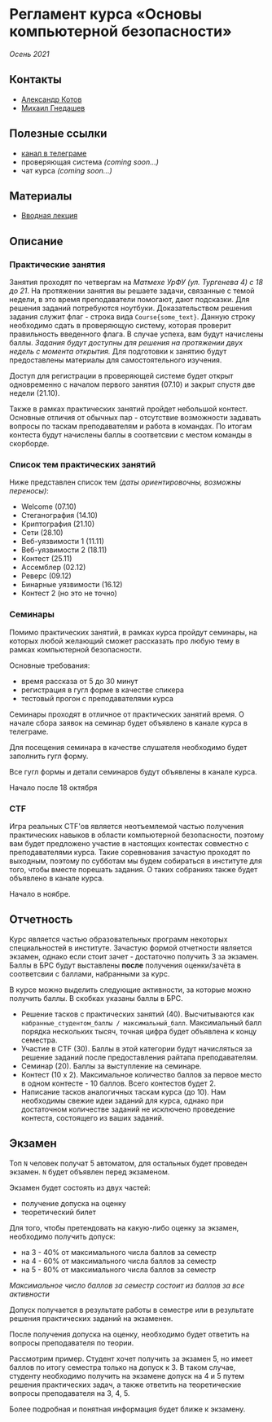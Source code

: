 # Регламент курса «Основы компьютерной безопасности»
*Осень 2021*

## Контакты
* [Александр Котов](https://t.me/Alex_Kotov)
* [Михаил Гнедашев](https://t.me/CerebralObserver)

## Полезные ссылки
* [канал в телеграме](https://t.me/hackerdom_course)
* проверяющая система *(coming soon...)*
* чат курса *(coming soon...)*

## Материалы
* [Вводная лекция](0.%20Вводная%20лекция/)

## Описание
### Практические занятия
Занятия проходят по четвергам на *Матмехе УрФУ (ул. Тургенева 4) с 18 до 21*. На протяжении занятия вы решаете задачи, связанные с темой недели, в это время преподаватели помогают, дают подсказки. Для решения заданий потребуются ноутбуки. Доказательством решения задания служит флаг - строка вида `Course{some_text}`.  Данную строку необходимо сдать в проверяющую систему, которая проверит правильность введенного флага. В случае успеха, вам будут начислены баллы. *Задания будут доступны для решения на протяжении двух недель с момента открытия.* Для подготовки к занятию будут предоставлены материалы для самостоятельного изучения.

Доступ для регистрации в проверяющей системе будет открыт одновременно с началом первого занятия (07.10) и закрыт спустя две недели (21.10).

Также в рамках практических занятий пройдет небольшой контест. Основные отличия от обычных пар - отсутствие возможности задавать вопросы по таскам преподавателям и работа в командах. По итогам контеста будут начислены баллы в соответсвии с местом команды в скорборде.

### Список тем практических занятий
Ниже представлен список тем *(даты ориентировочны, возможны переносы)*:
* Welcome (07.10)
* Стеганография (14.10)
* Криптография (21.10)
* Сети (28.10)
* Веб-уязвимости 1 (11.11)
* Веб-уязвимости 2 (18.11)
* Контест (25.11)
* Ассемблер (02.12)
* Реверс (09.12)
* Бинарные уязвимости (16.12)
* Контест 2 (но это не точно)

### Семинары
Помимо практических занятий, в рамках курса пройдут семинары, на которых любой желающий сможет рассказать про любую тему в рамках компьютерной безопасности. 

Основные требования:
* время рассказа от 5 до 30 минут
* регистрация в гугл форме в качестве спикера
* тестовый прогон с преподавателями курса

Семинары проходят в отличное от практических занятий время. О начале сбора заявок на семинар будет объявлено в канале курса в телеграме. 

Для посещения семинара в качестве слушателя необходимо будет заполнить гугл форму.

Все гугл формы и детали семинаров будут объявлены в канале курса.

Начало после 18 октября

### CTF
Игра реальных CTF'ов является неотъемлемой частью получения практических навыков в области компьютерной безопасности, поэтому вам будет предложено участие в настоящих контестах совместно с преподавателями курса. Такие соревнования зачастую проходят по выходным, поэтому по субботам мы будем собираться в институте для того, чтобы вместе порешать задания. О таких собраниях также будет объявлено в канале курса.

Начало в ноябре.

## Отчетность
Курс является частью образовательных программ некоторых специальностей в институте. Зачастую формой отчетности является экзамен, однако если стоит зачет - достаточно получить 3 за экзамен. Баллы в БРС будут выставлены **после** получения оценки/зачёта в соответсвии с баллами, набранными за курс.

В курсе можно выделить следующие активности, за которые можно получить баллы. В скобках указаны баллы в БРС.
* Решение тасков с практических занятий (40). Высчитываются как `набранные_студентом_баллы / максимальный_балл`. Максимальный балл порядка нескольких тысяч, точная цифра будет объявлена к концу семестра.
* Участие в CTF (30). Баллы в этой категории будут начисляться за решение заданий после предоставления райтапа преподавателям.
* Семинар (20). Баллы за выступление на семинаре.
* Контест (10 x 2). Максимальное количество баллов за первое место в одном контесте - 10 баллов. Всего контестов будет 2.
* Написание тасков аналогичных таскам курса (до 10). Нам необходимы свежие идеи заданий для курса, однако при достаточном количестве заданий не исключено проведение контеста, состоящего из ваших заданий.

## Экзамен
Топ `N` человек получат 5 автоматом, для остальных будет проведен экзамен. `N` будет объявлен перед экзаменом.

Экзамен будет состоять из двух частей:
* получение допуска на оценку
* теоретический билет

Для того, чтобы претендовать на какую-либо оценку за экзамен, необходимо получить допуск:
* на 3 - 40% от максимального числа баллов за семестр
* на 4 - 60% от максимального числа баллов за семестр
* на 5 - 80% от максимального числа баллов за семестр

*Максимальное число баллов за семестр состоит из баллов за все активности*

Допуск получается в результате работы в семестре или в результате решения практических заданий на экзаменен. 

После получения допуска на оценку, необходимо будет ответить на вопросы преподавателя по теории.

Рассмотрим пример. Студент хочет получить за экзамен 5, но имеет баллов по итогу семестра только на допуск к 3. В таком случае, студенту необходимо получить на экзамене допуск на 4 и 5 путем решения практических задач, а также ответить на теоретические вопросы преподавателя на 3, 4, 5.

Более подробная и понятная информация будет ближе к экзамену.

